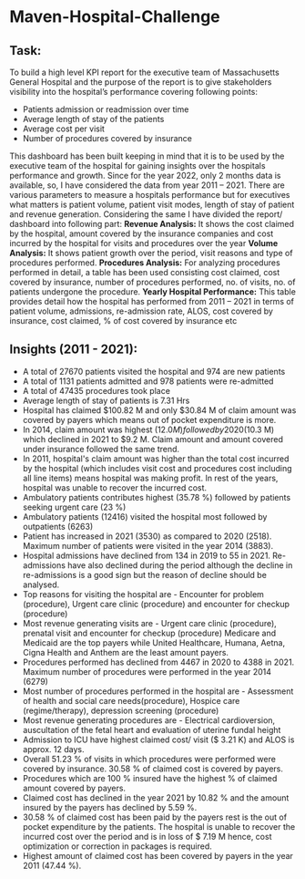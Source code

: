 # Maven-Hospital-Challenge
## Task: 
To build a high level KPI report for the executive team of Massachusetts General Hospital and the purpose of the report is to give stakeholders visibility into the hospital’s performance covering following points:
- Patients admission or readmission over time
- Average length of stay of the patients
- Average cost per visit
- Number of procedures covered by insurance

This dashboard has been built keeping in mind that it is to be used by the executive team of the hospital for gaining insights over the hospitals performance and growth. Since for the year 2022, only 2 months data is available, so, I have considered the data from year 2011 – 2021.
There are various parameters to measure a hospitals performance but for executives what matters is patient volume, patient visit modes, length of stay of patient and revenue generation. Considering the same I have divided the report/ dashboard into following part:
**Revenue Analysis:** It shows the cost claimed by the hospital, amount covered by the insurance companies and cost incurred by the hospital for visits and procedures over the year
**Volume Analysis:** It shows patient growth over the period, visit reasons and type of procedures performed.
**Procedures Analysis:** For analyzing procedures performed in detail, a table has been used consisting cost claimed, cost covered by insurance, number of procedures performed, no. of visits, no. of patients undergone the procedure.
**Yearly Hospital Performance:** This table provides detail how the hospital has performed from 2011 – 2021 in terms of patient volume, admissions, re-admission rate, ALOS, cost covered by insurance, cost claimed, % of cost covered by insurance etc

## Insights (2011 - 2021):
- A total of 27670 patients visited the hospital and 974 are new patients
- A total of 1131 patients admitted and 978 patients were re-admitted
- A total of 47435 procedures took place
- Average length of stay of patients is 7.31 Hrs
- Hospital has claimed $100.82 M and only $30.84 M of claim amount was covered by payers which means out of pocket expenditure is more. 
- In 2014, claim amount was highest ($12.0 M) followed by 2020 ($10.3 M) which declined in 2021 to $9.2 M. Claim amount and amount covered under insurance followed the same trend. 
- In 2011, hospital's claim amount was higher than the total cost incurred by the hospital (which includes visit cost and procedures cost including all line items) means hospital was making profit. In rest of the years, hospital was unable to recover the incurred cost.
- Ambulatory patients contributes highest (35.78 %) followed by patients seeking urgent care (23 %)
- Ambulatory patients (12416) visited the hospital most followed by outpatients (6263)
- Patient has increased in 2021 (3530) as compared to 2020 (2518). Maximum number of patients were visited in the year 2014 (3883).
- Hospital admissions have declined from 134 in 2019 to 55 in 2021.  Re-admissions have also declined during the period although the decline in re-admissions is a good sign but the reason of decline should be analysed.
- Top reasons for visiting the hospital are - Encounter for problem (procedure), Urgent care clinic (procedure) and encounter for checkup (procedure)
- Most revenue generating visits are - Urgent care clinic (procedure), prenatal visit and encounter for checkup (procedure)
Medicare and Medicaid are the top payers while United Healthcare, Humana, Aetna, Cigna Health and Anthem are the least amount payers.
- Procedures performed has declined from 4467 in 2020 to 4388 in 2021. Maximum number of procedures were performed in the year 2014 (6279)
- Most number of procedures performed in the hospital are - Assessment of health and social care needs(procedure), Hospice care (regime/therapy), depression screening (procedure) 
- Most revenue generating procedures are - Electrical cardioversion, auscultation of the fetal heart and evaluation of uterine fundal height
- Admission to ICU have highest claimed cost/ visit ($ 3.21 K) and ALOS is approx. 12 days.
- Overall 51.23 % of visits in which procedures were performed were covered by insurance. 30.58 % of claimed cost is covered by payers.
- Procedures which are 100 % insured have the highest % of claimed amount covered by payers.
- Claimed cost has declined in the year 2021 by 10.82 % and the amount insured by the payers has declined by 5.59 %. 
- 30.58 % of claimed cost has been paid by the payers rest is the out of pocket expenditure by the patients. The hospital is unable to recover the incurred cost over the period and is in loss of $ 7.19 M hence, cost optimization or correction in packages is required. 
- Highest amount of claimed cost has been covered by payers in the year 2011 (47.44 %). 
